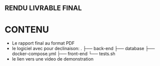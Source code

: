 ## RENDU LIVRABLE FINAL ##

# CONTENU #

- Le rapport final au format PDF
- le logiciel avec pour declinaison:
.
├── back-end 
├── database
├── docker-compose.yml
├── front-end
└── tests.sh
- le lien vers une video de demonstration

